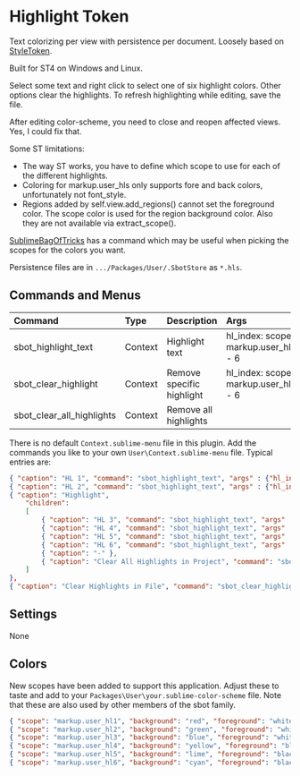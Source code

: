 # Highlight Token

Text colorizing per view with persistence per document.
Loosely based on [StyleToken](https://packagecontrol.io/packages/StyleToken).

Built for ST4 on Windows and Linux.

Select some text and right click to select one of six highlight colors. Other options clear the highlights.
To refresh highlighting while editing, save the file.

After editing color-scheme, you need to close and reopen affected views. Yes, I could fix that.

Some ST limitations:
- The way ST works, you have to define which scope to use for each of the different highlights.
- Coloring for markup.user_hls only supports fore and back colors, unfortunately not font_style.
- Regions added by self.view.add_regions() cannot set the foreground color. The scope color is used
  for the region background color. Also they are not available via extract_scope().

[SublimeBagOfTricks](https://github.com/cepthomas/SublimeBagOfTricks) has a command which may be useful
when picking the scopes for the colors you want.

Persistence files are in `.../Packages/User/.SbotStore` as `*.hls`.


## Commands and Menus

| Command                    | Type     | Description                   | Args                                  |
| :--------                  | :------- | :-------                      | :--------                             |
| sbot_highlight_text        | Context  | Highlight text                | hl_index: scope markup.user_hl1 - 6   |
| sbot_clear_highlight       | Context  | Remove specific highlight     | hl_index: scope markup.user_hl1 - 6   |
| sbot_clear_all_highlights  | Context  | Remove all highlights         |                                       |


There is no default `Context.sublime-menu` file in this plugin.
Add the commands you like to your own `User\Context.sublime-menu` file. Typical entries are:
``` json
{ "caption": "HL 1", "command": "sbot_highlight_text", "args" : {"hl_index" : "0"} },
{ "caption": "HL 2", "command": "sbot_highlight_text", "args" : {"hl_index" : "1"} },
{ "caption": "Highlight",
    "children":
    [
        { "caption": "HL 3", "command": "sbot_highlight_text", "args" : {"hl_index" : "2"} },
        { "caption": "HL 4", "command": "sbot_highlight_text", "args" : {"hl_index" : "3"} },
        { "caption": "HL 5", "command": "sbot_highlight_text", "args" : {"hl_index" : "4"} },
        { "caption": "HL 6", "command": "sbot_highlight_text", "args" : {"hl_index" : "5"} },
        { "caption": "-" },
        { "caption": "Clear All Highlights in Project", "command": "sbot_clear_all_highlights" },
    ]
},
{ "caption": "Clear Highlights in File", "command": "sbot_clear_highlights" },
```

## Settings
None

## Colors
New scopes have been added to support this application. Adjust these to taste and add
to your `Packages\User\your.sublime-color-scheme` file. Note that these are also used by other
members of the sbot family.

```json
{ "scope": "markup.user_hl1", "background": "red", "foreground": "white" },
{ "scope": "markup.user_hl2", "background": "green", "foreground": "white" },
{ "scope": "markup.user_hl3", "background": "blue", "foreground": "white" },
{ "scope": "markup.user_hl4", "background": "yellow", "foreground": "black" },
{ "scope": "markup.user_hl5", "background": "lime", "foreground": "black" },
{ "scope": "markup.user_hl6", "background": "cyan", "foreground": "black" },
```
